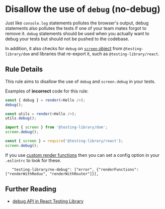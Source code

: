 # Disallow the use of `debug` (no-debug)

Just like `console.log` statements pollutes the browser's output, debug statements also pollutes the tests if one of your team mates forgot to remove it. `debug` statements should be used when you actually want to debug your tests but should not be pushed to the codebase.

In addition, it also checks for `debug` on [`screen` object](https://testing-library.com/docs/dom-testing-library/api-queries#screen) from `@testing-library/dom`
and libraries that re-export it, such as `@testing-library/react`.

## Rule Details

This rule aims to disallow the use of `debug` and `screen.debug` in your tests.

Examples of **incorrect** code for this rule:

```js
const { debug } = render(<Hello />);
debug();
```

```js
const utils = render(<Hello />);
utils.debug();
```

```js
import { screen } from '@testing-library/dom';
screen.debug();
```

```js
const { screen } = require('@testing-library/react');
screen.debug();
```

If you use [custom render functions](https://testing-library.com/docs/example-react-redux) then you can set a config option in your `.eslintrc` to look for these.

```
   "testing-library/no-debug": ["error", {"renderFunctions":["renderWithRedux", "renderWithRouter"]}],
```

## Further Reading

- [debug API in React Testing Library](https://testing-library.com/docs/react-testing-library/api#debug)

